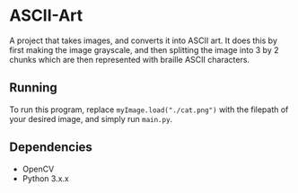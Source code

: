 # ASCII-Art

A project that takes images, and converts it into ASCII art. It does this by first making the image grayscale, and then splitting the image into 3 by 2 chunks which are then represented with braille ASCII characters.

## Running

To run this program, replace `myImage.load("./cat.png")` with the filepath of your desired image, and simply run `main.py`.

## Dependencies

* OpenCV
* Python 3.x.x
